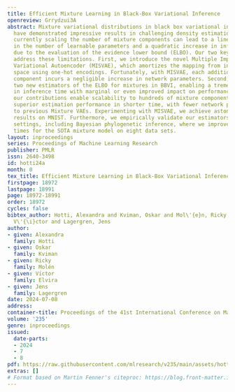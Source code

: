 ```yaml
---
title: Efficient Mixture Learning in Black-Box Variational Inference
openreview: Grrydzui3A
abstract: Mixture variational distributions in black box variational inference (BBVI)
  have demonstrated impressive results in challenging density estimation tasks. However,
  currently scaling the number of mixture components can lead to a linear increase
  in the number of learnable parameters and a quadratic increase in inference time
  due to the evaluation of the evidence lower bound (ELBO). Our two key contributions
  address these limitations. First, we introduce the novel Multiple Importance Sampling
  Variational Autoencoder (MISVAE), which amortizes the mapping from input to mixture-parameter
  space using one-hot encodings. Fortunately, with MISVAE, each additional mixture
  component incurs a negligible increase in network parameters. Second, we construct
  two new estimators of the ELBO for mixtures in BBVI, enabling a tremendous reduction
  in inference time with marginal or even improved impact on performance. Collectively,
  our contributions enable scalability to hundreds of mixture components and provide
  superior estimation performance in shorter time, with fewer network parameters compared
  to previous Mixture VAEs. Experimenting with MISVAE, we achieve astonishing, SOTA
  results on MNIST. Furthermore, we empirically validate our estimators in other BBVI
  settings, including Bayesian phylogenetic inference, where we improve inference
  times for the SOTA mixture model on eight data sets.
layout: inproceedings
series: Proceedings of Machine Learning Research
publisher: PMLR
issn: 2640-3498
id: hotti24a
month: 0
tex_title: Efficient Mixture Learning in Black-Box Variational Inference
firstpage: 18972
lastpage: 18991
page: 18972-18991
order: 18972
cycles: false
bibtex_author: Hotti, Alexandra and Kviman, Oskar and Mol\'{e}n, Ricky and Elvira,
  V\'{\i}ctor and Lagergren, Jens
author:
- given: Alexandra
  family: Hotti
- given: Oskar
  family: Kviman
- given: Ricky
  family: Molén
- given: Vı́ctor
  family: Elvira
- given: Jens
  family: Lagergren
date: 2024-07-08
address:
container-title: Proceedings of the 41st International Conference on Machine Learning
volume: '235'
genre: inproceedings
issued:
  date-parts:
  - 2024
  - 7
  - 8
pdf: https://raw.githubusercontent.com/mlresearch/v235/main/assets/hotti24a/hotti24a.pdf
extras: []
# Format based on Martin Fenner's citeproc: https://blog.front-matter.io/posts/citeproc-yaml-for-bibliographies/
---
```

